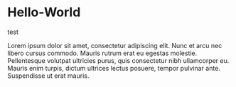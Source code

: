 # Hello-World
test

Lorem ipsum dolor sit amet, consectetur adipiscing elit. Nunc et arcu nec libero cursus commodo. Mauris rutrum erat eu egestas molestie.  Pellentesque volutpat ultricies purus, quis consectetur nibh ullamcorper eu. Mauris enim turpis, dictum ultrices lectus posuere, tempor pulvinar ante. Suspendisse ut erat mauris. 
